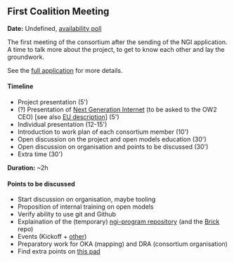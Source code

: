 ## First Coalition Meeting

**Date:** Undefined, [availability poll](https://framadate.org/ETaPHgpPmvgpPUyj)

The first meeting of the consortium after the sending of the NGI application. A time to talk more about the project, to get to know
each other and lay the groundwork.

See the [full application](/activity/ngi-application.md) for more details.

#### Timeline

- Project presentation (5')
- (?) Presentation of [Next Generation Internet](https://www.ngi.eu/) (to be asked to the OW2 CEO) \[see also [EU description](https://digital-strategy.ec.europa.eu/en/policies/next-generation-internet-initiative)] (5')
- Individual presentation (12-15')
- Introduction to work plan of each consortium member (10')
- Open discussion on the project and open models education (30')
- Open discussion on organisation and points to be discussed (30')
- Extra time (30')

**Duration:** ~2h

#### Points to be discussed

- Start discussion on organisation, maybe tooling
- Proposition of internal training on open models
- Verify ability to use git and Github
- Explaination of the (temporary) [ngi-program repository](https://github.com/Open-Models/ngi-program) (and the [Brick](https://github.com/Open-Models/Brique) repo)
- Events (Kickoff + [other](/activity/events))
- Preparatory work for OKA (mapping) and DRA (consortium organisation)
- Find extra points on [this pad](https://mensuel.framapad.org/p/open-models-ngi-first-meeting-a3l6)
